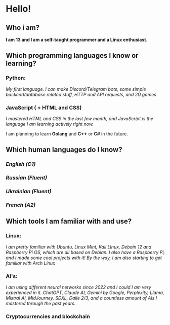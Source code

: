# Hello!

## Who i am?
**I am 13 and I am a self-taught programmer and a Linux enthusiast.**

## Which programming languages I know or learning?

### Python:
*My first language. I can make Discord/Telegram bots, some simple backend/database related stuff, HTTP and API requests, and 2D games*
### JavaScript ( + HTML and CSS)
*I mastered HTML and CSS in the last few month, and JavaScript is the language I am learning actively right now.*

I am planning to learn **Golang** and **C++** or **C#** in the future.

## Which human languages do I know?

### *English (C1)*
### *Russian (Fluent)*
### *Ukrainian (Fluent)*
### *French (A2)*

## Which tools I am familiar with and use?

### **Linux:** 
*I am pretty familiar with Ubuntu, Linux Mint, Kali LInux, Debain 12 and Raspberry Pi OS, which are all based on Debian. I also have a Raspberry Pi, and I made some cool projects with it! By the way, I am also starting to get familiar with Arch Linux*
### 
### **AI's:** 
*I am using different neural networks since 2022 and I could I am very experienced in it. ChatGPT, Claude AI, Gemini by Google, Perplexity, Llama, Mistral AI, MidJourney, SDXL, Dalle 2/3, and a countless amount of AIs I mastered through the past years.*
### **Cryptocurrencies and blockchain**
